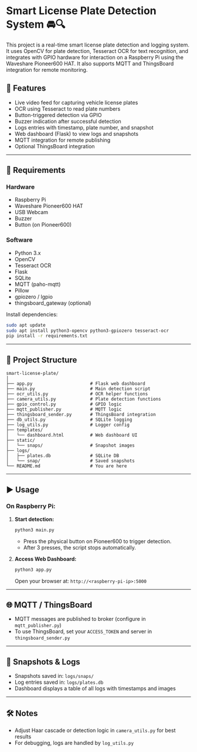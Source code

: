 # Smart License Plate Detection System 🚘🔍

This project is a real-time smart license plate detection and logging system. It uses OpenCV for plate detection, Tesseract OCR for text recognition, and integrates with GPIO hardware for interaction on a Raspberry Pi using the Waveshare Pioneer600 HAT. It also supports MQTT and ThingsBoard integration for remote monitoring.

## 🔧 Features

- Live video feed for capturing vehicle license plates
- OCR using Tesseract to read plate numbers
- Button-triggered detection via GPIO
- Buzzer indication after successful detection
- Logs entries with timestamp, plate number, and snapshot
- Web dashboard (Flask) to view logs and snapshots
- MQTT integration for remote publishing
- Optional ThingsBoard integration

---

## 🧰 Requirements

### Hardware
- Raspberry Pi
- Waveshare Pioneer600 HAT
- USB Webcam
- Buzzer
- Button (on Pioneer600)

### Software
- Python 3.x
- OpenCV
- Tesseract OCR
- Flask
- SQLite
- MQTT (paho-mqtt)
- Pillow
- gpiozero / lgpio
- thingsboard_gateway (optional)

Install dependencies:

```bash
sudo apt update
sudo apt install python3-opencv python3-gpiozero tesseract-ocr
pip install -r requirements.txt
```

---

## 📁 Project Structure

```
smart-license-plate/
│
├── app.py                      # Flask web dashboard
├── main.py                     # Main detection script
├── ocr_utils.py                # OCR helper functions
├── camera_utils.py             # Plate detection functions
├── gpio_control.py             # GPIO logic
├── mqtt_publisher.py           # MQTT logic
├── thingsboard_sender.py       # ThingsBoard integration
├── db_utils.py                 # SQLite logging
├── log_utils.py                # Logger config
├── templates/
│   └── dashboard.html          # Web dashboard UI
├── static/
│   └── snaps/                  # Snapshot images
├── logs/
│   ├── plates.db               # SQLite DB
│   └── snap/                   # Saved snapshots
└── README.md                   # You are here
```

---

## ▶️ Usage

### On Raspberry Pi:

1. **Start detection:**
   ```bash
   python3 main.py
   ```

   - Press the physical button on Pioneer600 to trigger detection.
   - After 3 presses, the script stops automatically.

2. **Access Web Dashboard:**
   ```bash
   python3 app.py
   ```

   Open your browser at: `http://<raspberry-pi-ip>:5000`

---

## 🌐 MQTT / ThingsBoard

- MQTT messages are published to broker (configure in `mqtt_publisher.py`)
- To use ThingsBoard, set your `ACCESS_TOKEN` and server in `thingsboard_sender.py`

---

## 📸 Snapshots & Logs

- Snapshots saved in: `logs/snaps/`
- Log entries saved in: `logs/plates.db`
- Dashboard displays a table of all logs with timestamps and images

---

## 🛠️ Notes

- Adjust Haar cascade or detection logic in `camera_utils.py` for best results
- For debugging, logs are handled by `log_utils.py`
